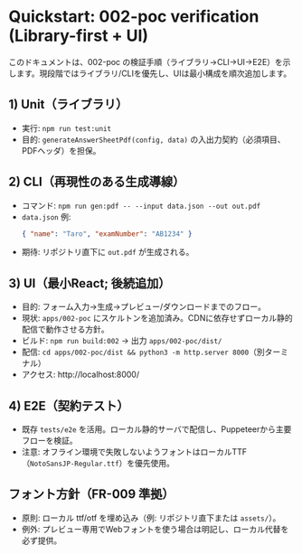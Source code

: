 # Quickstart: 002-poc verification (Library-first + UI)

このドキュメントは、002-poc の検証手順（ライブラリ→CLI→UI→E2E）を示します。現段階ではライブラリ/CLIを優先し、UIは最小構成を順次追加します。

## 1) Unit（ライブラリ）
- 実行: `npm run test:unit`
- 目的: `generateAnswerSheetPdf(config, data)` の入出力契約（必須項目、PDFヘッダ）を担保。

## 2) CLI（再現性のある生成導線）
- コマンド: `npm run gen:pdf -- --input data.json --out out.pdf`
- `data.json` 例:
  ```json
  { "name": "Taro", "examNumber": "AB1234" }
  ```
- 期待: リポジトリ直下に `out.pdf` が生成される。

## 3) UI（最小React; 後続追加）
- 目的: フォーム入力→生成→プレビュー/ダウンロードまでのフロー。
- 現状: `apps/002-poc` にスケルトンを追加済み。CDNに依存せずローカル静的配信で動作させる方針。
- ビルド: `npm run build:002` → 出力 `apps/002-poc/dist/`
- 配信: `cd apps/002-poc/dist && python3 -m http.server 8000`（別ターミナル）
- アクセス: http://localhost:8000/

## 4) E2E（契約テスト）
- 既存 `tests/e2e` を活用。ローカル静的サーバで配信し、Puppeteerから主要フローを検証。
- 注意: オフライン環境で失敗しないようフォントはローカルTTF（`NotoSansJP-Regular.ttf`）を優先使用。

## フォント方針（FR-009 準拠）
- 原則: ローカル ttf/otf を埋め込み（例: リポジトリ直下または `assets/`）。
- 例外: プレビュー専用でWebフォントを使う場合は明記し、ローカル代替を必ず提供。
